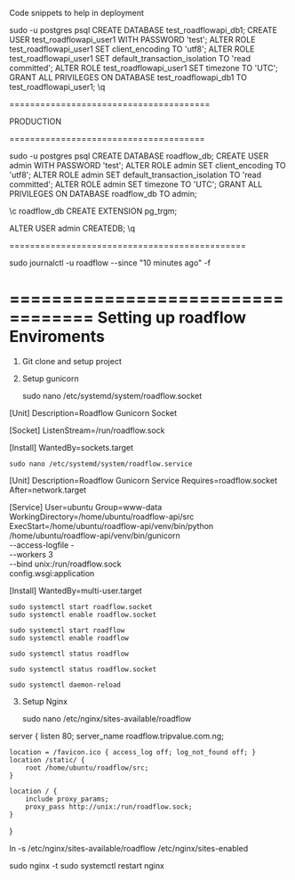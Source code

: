 Code snippets to help in deployment

sudo -u postgres psql
CREATE DATABASE test_roadflowapi_db1;
CREATE USER test_roadflowapi_user1 WITH PASSWORD 'test';
ALTER ROLE test_roadflowapi_user1 SET client_encoding TO 'utf8';
ALTER ROLE test_roadflowapi_user1 SET default_transaction_isolation TO 'read committed';
ALTER ROLE test_roadflowapi_user1 SET timezone TO 'UTC';
GRANT ALL PRIVILEGES ON DATABASE test_roadflowapi_db1 TO test_roadflowapi_user1;
\q

=======================================

PRODUCTION

======================================

sudo -u postgres psql
CREATE DATABASE roadflow_db;
CREATE USER admin WITH PASSWORD 'test';
ALTER ROLE admin SET client_encoding TO 'utf8';
ALTER ROLE admin SET default_transaction_isolation TO 'read committed';
ALTER ROLE admin SET timezone TO 'UTC';
GRANT ALL PRIVILEGES ON DATABASE roadflow_db TO admin;

\c roadflow_db
CREATE EXTENSION pg_trgm;

ALTER USER admin CREATEDB;
\q

==============================================

sudo journalctl -u roadflow --since "10 minutes ago" -f

==================================
Setting up roadflow Enviroments
==================================

1. Git clone and setup project

2. Setup gunicorn

    sudo nano /etc/systemd/system/roadflow.socket

[Unit]
Description=Roadflow Gunicorn Socket

[Socket]
ListenStream=/run/roadflow.sock

[Install]
WantedBy=sockets.target


    sudo nano /etc/systemd/system/roadflow.service

[Unit]
Description=Roadflow Gunicorn Service
Requires=roadflow.socket
After=network.target

[Service]
User=ubuntu
Group=www-data
WorkingDirectory=/home/ubuntu/roadflow-api/src
ExecStart=/home/ubuntu/roadflow-api/venv/bin/python \
          /home/ubuntu/roadflow-api/venv/bin/gunicorn \
          --access-logfile - \
          --workers 3 \
          --bind unix:/run/roadflow.sock \
          config.wsgi:application

[Install]
WantedBy=multi-user.target


    sudo systemctl start roadflow.socket
    sudo systemctl enable roadflow.socket

    sudo systemctl start roadflow
    sudo systemctl enable roadflow

    sudo systemctl status roadflow

    sudo systemctl status roadflow.socket

    sudo systemctl daemon-reload

3. Setup Nginx

    sudo nano /etc/nginx/sites-available/roadflow

server {
    listen 80;
    server_name roadflow.tripvalue.com.ng;

    location = /favicon.ico { access_log off; log_not_found off; }
    location /static/ {
        root /home/ubuntu/roadflow/src;
    }

    location / {
        include proxy_params;
        proxy_pass http://unix:/run/roadflow.sock;
    }
}

ln -s /etc/nginx/sites-available/roadflow /etc/nginx/sites-enabled

sudo nginx -t
sudo systemctl restart nginx